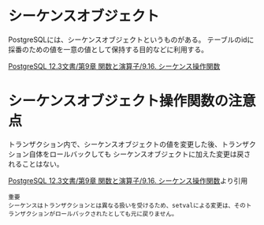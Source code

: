 # シーケンスオブジェクト

PostgreSQLには、シーケンスオブジェクトというものがある。
テーブルのidに採番のための値を一意の値として保持する目的などに利用する。

[PostgreSQL 12.3文書/第9章 関数と演算子/9.16. シーケンス操作関数](https://www.postgresql.jp/document/12/html/functions-sequence.html)

# シーケンスオブジェクト操作関数の注意点

トランザクション内で、シーケンスオブジェクトの値を変更した後、トランザクション自体をロールバックしても
シーケンスオブジェクトに加えた変更は戻されることはない。

[PostgreSQL 12.3文書/第9章 関数と演算子/9.16. シーケンス操作関数](https://www.postgresql.jp/document/12/html/functions-sequence.html)より引用

```
重要
シーケンスはトランザクションとは異なる扱いを受けるため、setvalによる変更は、そのトランザクションがロールバックされたとしても元に戻りません。
```
